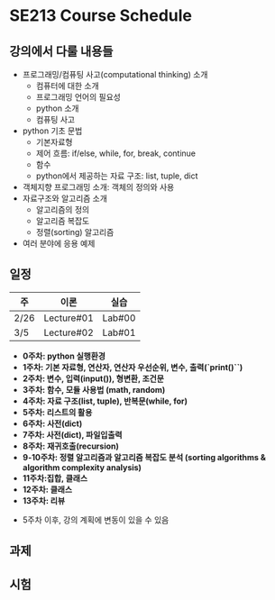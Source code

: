 # SE213 Course Schedule

## 강의에서 다룰 내용들

- 프로그래밍/컴퓨팅 사고(computational thinking) 소개
  - 컴퓨터에 대한 소개
  - 프로그래밍 언어의 필요성
  - python 소개
  - 컴퓨팅 사고
- python 기초 문법
  - 기본자료형
  - 제어 흐름: if/else, while, for, break, continue
  - 함수
  - python에서 제공하는 자료 구조: list, tuple, dict
- 객체지향 프로그래밍 소개: 객체의 정의와 사용
- 자료구조와 알고리즘 소개
  - 알고리즘의 정의
  - 알고리즘 복잡도
  - 정렬(sorting) 알고리즘
- 여러 분야에 응용 예제

## 일정

|   주 |     이론     |    실습 |
|------|------------|--------|
| 2/26 | Lecture#01 | Lab#00 |
| 3/5  | Lecture#02 | Lab#01 |

- **0주차: python 실행환경**
- **1주차: 기본 자료형, 연산자, 연산자 우선순위, 변수, 출력(`print()``)**
- **2주차: 변수, 입력(input()), 형변환, 조건문**
- **3주차: 함수, 모듈 사용법 (math, random)**
- **4주차: 자료 구조(list, tuple), 반복문(while, for)**
- **5주차: 리스트의 활용**
- **6주차: 사전(dict)**
- **7주차: 사전(dict), 파일입출력**
- **8주차: 재귀호출(recursion)**
- **9-10주차: 정렬 알고리즘과 알고리즘 복잡도 분석 (sorting algorithms & algorithm complexity analysis)**
- **11주차:집합, 클래스**
- **12주차: 클래스**
- **13주차: 리뷰**

* 5주차 이후, 강의 계획에 변동이 있을 수 있음

## 과제

## 시험
